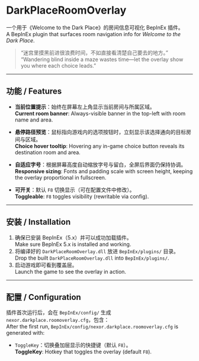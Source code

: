 # DarkPlaceRoomOverlay

一个用于《Welcome to the Dark Place》的房间信息可视化 BepInEx 插件。  
A BepInEx plugin that surfaces room navigation info for *Welcome to the Dark Place*.

> “迷宫里摸黑前进很浪费时间，不如直接看清楚自己要去的地方。”  
> “Wandering blind inside a maze wastes time—let the overlay show you where each choice leads.”

---

## 功能 / Features

- **当前位置提示**：始终在屏幕左上角显示当前房间与所属区域。  
  **Current room banner**: Always-visible banner in the top-left with room name and area.

- **悬停路径预览**：鼠标指向游戏内的选项按钮时，立刻显示该选择通向的目标房间与区域。  
  **Choice hover tooltip**: Hovering any in-game choice button reveals its destination room and area.

- **自适应字号**：根据屏幕高度自动缩放字号与留白，全屏后界面仍保持协调。  
  **Responsive sizing**: Fonts and padding scale with screen height, keeping the overlay proportional in fullscreen.

- **可开关**：默认 `F8` 切换显示（可在配置文件中修改）。  
  **Toggleable**: `F8` toggles visibility (rewritable via config).

---

## 安装 / Installation

1. 确保已安装 BepInEx（5.x）并可以成功加载插件。  
   Make sure BepInEx 5.x is installed and working.
2. 将编译好的 `DarkPlaceRoomOverlay.dll` 放进 `BepInEx/plugins/` 目录。  
   Drop the built `DarkPlaceRoomOverlay.dll` into `BepInEx/plugins/`.
3. 启动游戏即可看到覆盖层。  
   Launch the game to see the overlay in action.

---

## 配置 / Configuration

插件首次运行后，会在 `BepInEx/config/` 生成 `nexor.darkplace.roomoverlay.cfg`，包含：  
After the first run, `BepInEx/config/nexor.darkplace.roomoverlay.cfg` is generated with:

- `ToggleKey`：切换叠加层显示的快捷键（默认 `F8`）。  
  **ToggleKey**: Hotkey that toggles the overlay (default `F8`).



